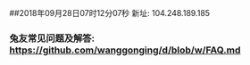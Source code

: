 ##2018年09月28日07时12分07秒 新址: 104.248.189.185
### 兔友常见问题及解答: https://github.com/wanggonging/d/blob/w/FAQ.md
